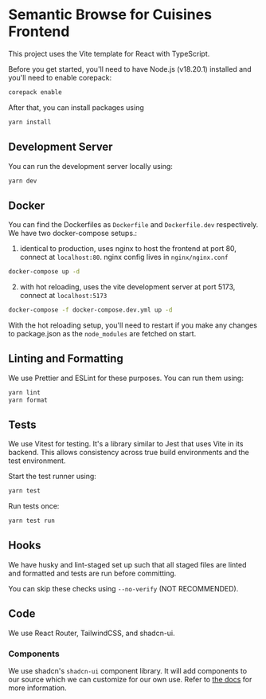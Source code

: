 # Semantic Browse for Cuisines Frontend

This project uses the Vite template for React with TypeScript.

Before you get started, you'll need to have Node.js (v18.20.1) installed and you'll need to enable corepack:

```bash
corepack enable
```

After that, you can install packages using

```bash
yarn install
```

## Development Server

You can run the development server locally using:

```bash
yarn dev
```

## Docker

You can find the Dockerfiles as `Dockerfile` and `Dockerfile.dev` respectively. We have two docker-compose setups.:

1. identical to production, uses nginx to host the frontend at port 80, connect at `localhost:80`. nginx config lives in `nginx/nginx.conf`

```bash
docker-compose up -d
```

2. with hot reloading, uses the vite development server at port 5173, connect at `localhost:5173`

```bash
docker-compose -f docker-compose.dev.yml up -d
```

With the hot reloading setup, you'll need to restart if you make any changes to package.json as the `node_modules` are fetched on start.

## Linting and Formatting

We use Prettier and ESLint for these purposes. You can run them using:

```bash
yarn lint
yarn format
```

## Tests

We use Vitest for testing. It's a library similar to Jest that uses Vite in its backend. This allows consistency across true build environments and the test environment.

Start the test runner using:

```bash
yarn test
```

Run tests once:

```bash
yarn test run
```

## Hooks

We have husky and lint-staged set up such that all staged files are linted and formatted and tests are run before committing.

You can skip these checks using `--no-verify` (NOT RECOMMENDED).

## Code

We use React Router, TailwindCSS, and shadcn-ui.

### Components

We use shadcn's `shadcn-ui` component library. It will add components to our source which we can customize for our own use. Refer to [the docs](https://ui.shadcn.com/docs) for more information.

